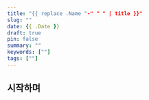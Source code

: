 ```yaml
---
title: "{{ replace .Name "-" " " | title }}"
slug: ""
date: {{ .Date }}
draft: true
pin: false
summary: ""
keywords: [""]
tags: [""]
---
```


## 시작하며
